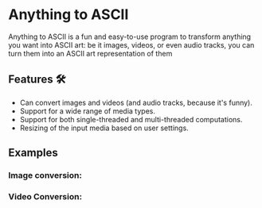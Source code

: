 # Anything to ASCII
Anything to ASCII is a fun and easy-to-use program to transform anything you want into ASCII art: 
be it images, videos, or even audio tracks, you can turn them into an ASCII art representation of them

## Features 🛠️
- Can convert images and videos (and audio tracks, because it's funny). 
- Support for a wide range of media types.
- Support for both single-threaded and multi-threaded computations.
- Resizing of the input media based on user settings.

## Examples

### Image conversion:


### Video Conversion:

